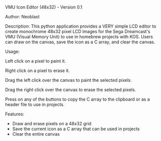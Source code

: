VMU Icon Editor (48x32) - Version 0.1

Author: Neoblast

Description:
This python application provides a VERY simple LCD editor to create monochrome 48x32 pixel LCD images for the Sega Dreamcast's VMU (Visual Memory Unit) to use in homebrew projects with KOS.
Users can draw on the canvas, save the icon as a C array, and clear the canvas.

Usage: 

Left click on a pixel to paint it.

Right click on a pixel to erase it.

Drag the left click over the canvas to paint the selected pixels.

Drag the right click over the canvas to erase the selected pixels.

Press on any of the buttons to copy the C array to the clipboard or as a header file to use in projects.

Features:
- Draw and erase pixels on a 48x32 grid
- Save the current icon as a C array that can be used in projects
- Clear the entire canvas



